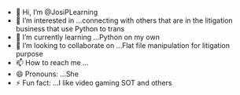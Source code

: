 - 👋 Hi, I’m @JosiPLearning
- 👀 I’m interested in ...connecting with others that are in the litigation business that use Python to trans
- 🌱 I’m currently learning ...Python on my own
- 💞️ I’m looking to collaborate on ...Flat file manipulation for litigation purpose
- 📫 How to reach me ...
- 😄 Pronouns: ...She
- ⚡ Fun fact: ...I like video gaming SOT and others

<!---
JosiPLearning/JosiPLearning is a ✨ special ✨ repository because its `README.md` (this file) appears on your GitHub profile.
You can click the Preview link to take a look at your changes.
--->
